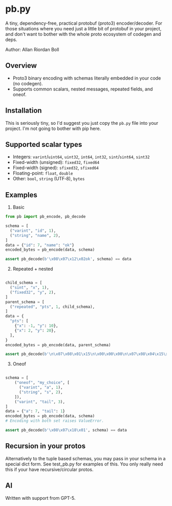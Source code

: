 # pb.py

A tiny, dependency-free, practical protobuf (proto3) encoder/decoder. For those situations where you need just a little bit of protobuf in your project, and don't want to bother with the whole proto ecosystem of codegen and deps.

Author: Allan Riordan Boll

## Overview

- Proto3 binary encoding with schemas literally embedded in your code (no codegen).
- Supports common scalars, nested messages, repeated fields, and oneof.


## Installation

This is seriously tiny, so I'd suggest you just copy the `pb.py` file into your project. I'm not going to bother with pip here.


## Supported scalar types

- Integers: `varint`/`uint64`, `uint32`, `int64`, `int32`, `sint`/`sint64`, `sint32`
- Fixed-width (unsigned): `fixed32`, `fixed64`
- Fixed-width (signed): `sfixed32`, `sfixed64`
- Floating-point: `float`, `double`
- Other: `bool`, `string` (UTF‑8), `bytes`


## Examples

1) Basic

```python
from pb import pb_encode, pb_decode

schema = [
  ("varint", "id", 1),
  ("string", "name", 2),
]
data = {"id": 7, "name": "ok"}
encoded_bytes = pb_encode(data, schema)

assert pb_decode(b'\x08\x07\x12\x02ok', schema) == data
```

2) Repeated + nested

```python

child_schema = [
  ("sint", "x", 1),
  ("fixed32", "y", 2),
]
parent_schema = [
  ("repeated", "pts", 1, child_schema),
]
data = {
  "pts": [
    {"x": -1, "y": 10},
    {"x": 2, "y": 20},
  ],
}
encoded_bytes = pb_encode(data, parent_schema)

assert pb_decode(b'\n\x07\x08\x01\x15\n\x00\x00\x00\n\x07\x08\x04\x15\x14\x00\x00\x00', parent_schema) == data
```

3) Oneof

```python

schema = [
    ("oneof", "my_choice", [
      ("varint", "a", 1),
      ("string", "s", 2),
    ]),
    ("varint", "tail", 3),
]
data = {"a": 7, "tail": 1}
encoded_bytes = pb_encode(data, schema)
# Encoding with both set raises ValueError.

assert pb_decode(b'\x08\x07\x18\x01', schema) == data
```


## Recursion in your protos

Alternatively to the tuple based schemas, you may pass in your schema in a
special dict form. See test_pb.py for examples of this. You only really need
this if your have recursive/circular protos.


## AI

Written with support from GPT-5.
